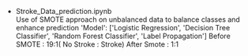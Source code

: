 <ul>
   <li>Stroke_Data_prediction.ipynb</li>
   Use of SMOTE approach on unbalanced data to balance classes and enhance prediction
   'Model': ['Logistic Regression', 'Decision Tree Classifier', 'Random Forest Classifier', 'Label Propagation']
    Before SMOTE : 19:1( No Stroke : Stroke)
    After Smote : 1:1
</ul>
